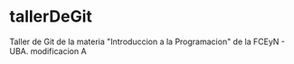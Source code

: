 # tallerDeGit

Taller de Git de la materia "Introduccion a la Programacion" de la FCEyN - UBA.
modificacion A
